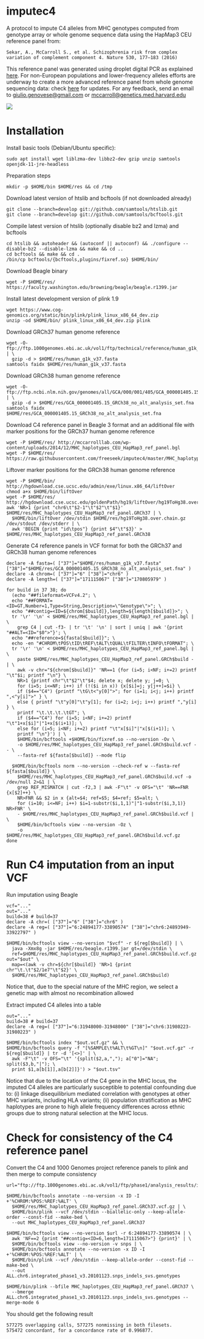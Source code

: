 imputec4
========

A protocol to impute C4 alleles from MHC genotypes computed from genotype array or whole genome sequence data using the HapMap3 CEU reference panel from:
```
Sekar, A., McCarroll S., et al. Schizophrenia risk from complex
variation of complement component 4. Nature 530, 177–183 (2016)
```
This reference panel was generated using droplet digital PCR as explained <a href="http://mccarrolllab.org/wp-content/uploads/2014/12/Molecular-genetic-analysis-of-C4-structural-variation.pdf">here</a>. For non-European populations and lower-frequency alleles efforts are underway to create a more advanced reference panel from whole genome sequencing data: check <a href="http://mccarrolllab.org/resources/">here</a> for updates. For any feedback, send an email to giulio.genovese@gmail.com or mccarroll@genetics.med.harvard.edu

![](http://mccarrolllab.org/wp-content/uploads/2014/12/C4haplotypes-300x183.png)

Installation
============

Install basic tools (Debian/Ubuntu specific):
```
sudo apt install wget liblzma-dev libbz2-dev gzip unzip samtools openjdk-11-jre-headless
```

Preparation steps
```
mkdir -p $HOME/bin $HOME/res && cd /tmp
```

Download latest version of htslib and bcftools (if not downloaded already)
```
git clone --branch=develop git://github.com/samtools/htslib.git
git clone --branch=develop git://github.com/samtools/bcftools.git
```

Compile latest version of htslib (optionally disable bz2 and lzma) and bcftools
```
cd htslib && autoheader && (autoconf || autoconf) && ./configure --disable-bz2 --disable-lzma && make && cd ..
cd bcftools && make && cd .
/bin/cp bcftools/{bcftools,plugins/fixref.so} $HOME/bin/
```

Download Beagle binary
```
wget -P $HOME/res/ https://faculty.washington.edu/browning/beagle/beagle.r1399.jar
```

Install latest development version of plink 1.9
```
wget https://www.cog-genomics.org/static/bin/plink/plink_linux_x86_64_dev.zip
unzip -od $HOME/bin/ plink_linux_x86_64_dev.zip plink
```

Download GRCh37 human genome reference
```
wget -O- ftp://ftp.1000genomes.ebi.ac.uk/vol1/ftp/technical/reference/human_g1k_v37.fasta.gz | \
  gzip -d > $HOME/res/human_g1k_v37.fasta
samtools faidx $HOME/res/human_g1k_v37.fasta
```

Download GRCh38 human genome reference
```
wget -O- ftp://ftp.ncbi.nlm.nih.gov/genomes/all/GCA/000/001/405/GCA_000001405.15_GRCh38/seqs_for_alignment_pipelines.ucsc_ids/GCA_000001405.15_GRCh38_no_alt_analysis_set.fna.gz | \
  gzip -d > $HOME/res/GCA_000001405.15_GRCh38_no_alt_analysis_set.fna
samtools faidx $HOME/res/GCA_000001405.15_GRCh38_no_alt_analysis_set.fna
```

Download C4 reference panel in Beagle 3 format and an additional file with marker positions for the GRCh37 human genome reference
```
wget -P $HOME/res/ http://mccarrolllab.com/wp-content/uploads/2014/12/MHC_haplotypes_CEU_HapMap3_ref_panel.bgl
wget -P $HOME/res/ https://raw.githubusercontent.com/freeseek/imputec4/master/MHC_haplotypes_CEU_HapMap3_ref_panel.GRCh37
```

Liftover marker positions for the GRCh38 human genome reference
```
wget -P $HOME/bin/ http://hgdownload.cse.ucsc.edu/admin/exe/linux.x86_64/liftOver
chmod a+x $HOME/bin/liftOver
wget -P $HOME/res/ http://hgdownload.cse.ucsc.edu/goldenPath/hg19/liftOver/hg19ToHg38.over.chain.gz
awk 'NR>1 {print "chr6\t"$2-1"\t"$2"\t"$1}' $HOME/res/MHC_haplotypes_CEU_HapMap3_ref_panel.GRCh37 | \
  $HOME/bin/liftOver /dev/stdin $HOME/res/hg19ToHg38.over.chain.gz /dev/stdout /dev/stderr | \
  awk 'BEGIN {print "id\tpos"} {print $4"\t"$3}' > $HOME/res/MHC_haplotypes_CEU_HapMap3_ref_panel.GRCh38
```

Generate C4 reference panels in VCF format for both the GRCh37 and GRCh38 human genome references
```
declare -A fasta=( ["37"]="$HOME/res/human_g1k_v37.fasta" ["38"]="$HOME/res/GCA_000001405.15_GRCh38_no_alt_analysis_set.fna" )
declare -A chrom=( ["37"]="6" ["38"]="chr6" )
declare -A length=( ["37"]="171115067" ["38"]="170805979" )

for build in 37 38; do
  (echo "##fileformat=VCFv4.2"; \
  echo "##FORMAT=<ID=GT,Number=1,Type=String,Description=\"Genotype\">"; \
  echo "##contig=<ID=${chrom[$build]},length=${length[$build]}>"; \
  tr '\r' '\n' < $HOME/res/MHC_haplotypes_CEU_HapMap3_ref_panel.bgl | \
    grep C4 | cut -f3- | tr '\t' '\n' | sort | uniq | awk '{print "##ALT=<ID="$0">"}'; \
  echo "##reference=${fasta[$build]}"; \
  echo -en "#CHROM\tPOS\tID\tREF\tALT\tQUAL\tFILTER\tINFO\tFORMAT"; \
  tr '\r' '\n' < $HOME/res/MHC_haplotypes_CEU_HapMap3_ref_panel.bgl | \
    paste $HOME/res/MHC_haplotypes_CEU_HapMap3_ref_panel.GRCh$build - | \
    awk -v chr="${chrom[$build]}" 'NR==1 {for (i=5; i<NF; i+=2) printf "\t"$i; printf "\n"} \
    NR>1 {printf chr"\t"$2"\t"$4; delete x; delete y; j=0; \
    for (i=5; i<=NF; i++) if (!($i in x)) {x[$i]=j; y[j++]=$i} \
    if ($4=="C4") {printf "\tG\t<"y[0]">"; for (i=1; i<j; i++) printf ",<"y[i]">" } \
    else { printf "\t"y[0]"\t"y[1]; for (i=2; i<j; i++) printf ","y[i] } \
    printf "\t.\t.\t.\tGT"; \
    if ($4=="C4") for (i=5; i<NF; i+=2) printf "\t"1+x[$i]"|"1+x[$(i+1)]; \
    else for (i=5; i<NF; i+=2) printf "\t"x[$i]"|"x[$(i+1)]; \
    printf "\n"}') | \
    $HOME/bin/bcftools +$HOME/bin/fixref.so --no-version -Ov \
    -o $HOME/res/MHC_haplotypes_CEU_HapMap3_ref_panel.GRCh$build.vcf -- \
    --fasta-ref ${fasta[$build]} --mode flip

  $HOME/bin/bcftools norm --no-version --check-ref w --fasta-ref ${fasta[$build]} \
    $HOME/res/MHC_haplotypes_CEU_HapMap3_ref_panel.GRCh$build.vcf -o /dev/null 2>&1 | \
    grep REF_MISMATCH | cut -f2,3 | awk -F"\t" -v OFS="\t" 'NR==FNR {x[$2]++} \
    NR>FNR && $2 in x {alt=$4; ref=$5; $4=ref; $5=alt; \
    for (i=10; i<=NF; i++) $i=1-substr($i,1,1)"|"1-substr($i,3,1)} NR>FNR' \
    - $HOME/res/MHC_haplotypes_CEU_HapMap3_ref_panel.GRCh$build.vcf | \
    $HOME/bin/bcftools view --no-version -Oz \
    -o $HOME/res/MHC_haplotypes_CEU_HapMap3_ref_panel.GRCh$build.vcf.gz
done
```

Run C4 imputation from an input VCF
===================================

Run imputation using Beagle
```
vcf="..."
out="..."
build=38 # build=37
declare -A chr=( ["37"]="6" ["38"]="chr6" )
declare -A reg=( ["37"]="6:24894177-33890574" ["38"]="chr6:24893949-33922797" )

$HOME/bin/bcftools view --no-version "$vcf" -r ${reg[$build]} | \
  java -Xmx8g -jar $HOME/res/beagle.r1399.jar gt=/dev/stdin \
  ref=$HOME/res/MHC_haplotypes_CEU_HapMap3_ref_panel.GRCh$build.vcf.gz out="$out" \
  map=<(awk -v chr=${chr[$build]} 'NR>1 {print chr"\t.\t"$2/1e7"\t"$2}' \
  $HOME/res/MHC_haplotypes_CEU_HapMap3_ref_panel.GRCh$build)
```
Notice that, due to the special nature of the MHC region, we select a genetic map with almost no recombination allowed

Extract imputed C4 alleles into a table
```
out="..."
build=38 # build=37
declare -A reg=( ["37"]="6:31948000-31948000" ["38"]="chr6:31980223-31980223" )

$HOME/bin/bcftools index "$out.vcf.gz" && \
$HOME/bin/bcftools query -f "[%SAMPLE\t%ALT\t%GT\n]" "$out.vcf.gz" -r ${reg[$build]} | tr -d '[<>]' | \
  awk -F"\t" -v OFS="\t" '{split($2,a,","); a["0"]="NA"; split($3,b,"|"); \
  print $1,a[b[1]],a[b[2]]}') > "$out.tsv"
```
Notice that due to the location of the C4 gene in the MHC locus, the imputed C4 alleles are particularly susceptible to potential confounding due to: (i) linkage disequilibrium mediated correlation with genotypes at other MHC variants, including HLA variants; (ii) population stratification as MHC haplotypes are prone to high allele frequency differences across ethnic groups due to strong natural selection at the MHC locus.

Check for consistency of the C4 reference panel
===============================================

Convert the C4 and 1000 Genomes project reference panels to plink and then merge to compute consistency
```
url="ftp://ftp.1000genomes.ebi.ac.uk/vol1/ftp/phase1/analysis_results/integrated_call_sets/ALL.chr6.integrated_phase1_v3.20101123.snps_indels_svs.genotypes.vcf.gz"

$HOME/bin/bcftools annotate --no-version -x ID -I +'%CHROM:%POS:%REF:%ALT' \
  $HOME/res/MHC_haplotypes_CEU_HapMap3_ref_panel.GRCh37.vcf.gz | \
  $HOME/bin/plink --vcf /dev/stdin --biallelic-only --keep-allele-order --const-fid --make-bed \
  --out MHC_haplotypes_CEU_HapMap3_ref_panel.GRCh37

$HOME/bin/bcftools view --no-version $url -r 6:24894177-33890574 | \
  awk 'NF==2 {print "##contig=<ID=6,length=171115067>"} {print}' | \
  $HOME/bin/bcftools view --no-version -v snps | \
  $HOME/bin/bcftools annotate --no-version -x ID -I +'%CHROM:%POS:%REF:%ALT' | \
  $HOME/bin/plink --vcf /dev/stdin --keep-allele-order --const-fid --make-bed \
  --out ALL.chr6.integrated_phase1_v3.20101123.snps_indels_svs.genotypes

$HOME/bin/plink --bfile MHC_haplotypes_CEU_HapMap3_ref_panel.GRCh37 \
  --bmerge ALL.chr6.integrated_phase1_v3.20101123.snps_indels_svs.genotypes --merge-mode 6
```

You should get the following result
```
577275 overlapping calls, 577275 nonmissing in both filesets.
575472 concordant, for a concordance rate of 0.996877.
```

